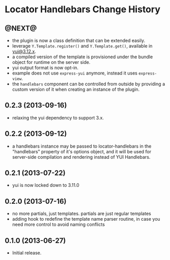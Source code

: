 Locator Handlebars Change History
=================================

@NEXT@
------------------

* the plugin is now a class definition that can be extended easily.
* leverage `Y.Template.register()` and `Y.Template.get()`, available in yui@3.12.x.
* a compiled version of the template is provisioned under the bundle object for runtime on the server side.
* yui output format is now opt-in.
* example does not use `express-yui` anymore, instead it uses `express-view`.
* the `handlebars` component can be controlled from outside by providing a custom version of it when creating an instance of the plugin.

0.2.3 (2013-09-16)
------------------

* relaxing the yui dependency to support 3.x.

0.2.2 (2013-09-12)
------------------

* a handlebars instance may be passed to locator-handlebars in the "handlebars" property of it's options object, and it will be used for server-side compilation and rendering instead of YUI Handlebars.

0.2.1 (2013-07-22)
------------------

* yui is now locked down to 3.11.0

0.2.0 (2013-07-16)
------------------

* no more partials, just templates. partials are just regular templates
* adding hook to redefine the template name parser routine, in case you need more control to avoid naming conflicts

0.1.0 (2013-06-27)
------------------

* Initial release.
